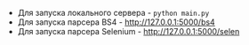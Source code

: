 - Для запуска локального сервера - ```python main.py```
- Для запуска парсера BS4 - http://127.0.0.1:5000/bs4
- Для запуска парсера Selenium - http://127.0.0.1:5000/selen
